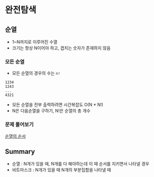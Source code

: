 # 완전탐색

## 순열

- 1~N까지로 이루어진 수열
- 크기는 항상 N이어야 하고, 겹치는 숫자가 존재하지 않음

### 모든 순열

- 모든 순열의 경우의 수는 `n!`

```
1234
1243
...
4321
```

- 모든 순열을 전부 출력하려면 시간복잡도 O(N * N!)
- N은 다음순열을 구하기, N!은 순열의 총 개수

### 문제 풀어보기

[순열의 순서](https://www.acmicpc.net/problem/1722)

## Summary

- 순열 : N개가 있을 때, N개를 다 해야하는데 이 때 순서를 지키면서 나타낼 경우
- 비트마스크 : N개가 있을 때 N개의 부분집합을 나타낼 때
